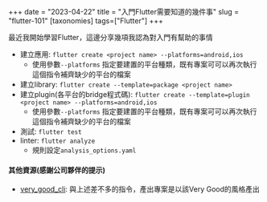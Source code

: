 +++
date = "2023-04-22"
title = "入門Flutter需要知道的幾件事"
slug = "flutter-101"
[taxonomies]
tags=["Flutter"]
+++

最近我開始學習Flutter，這邊分享幾項我認為對入門有幫助的事情

- 建立應用: `flutter create <project name> --platforms=android,ios`
    - 使用參數`--platforms` 指定要建置的平台種類，既有專案可可以再次執行這個指令補齊缺少的平台的檔案
- 建立library: `flutter create --template=package <project name>`
- 建立plugin(各平台的bridge程式碼): `flutter create --template=plugin <project name> --platforms=android,ios`
    - 使用參數`--platforms` 指定要建置的平台種類，既有專案可可以再次執行這個指令補齊缺少的平台的檔案
- 測試: `flutter test`
- linter: `flutter analyze`
    - 規則設定`analysis_options.yaml`

#### 其他資源(感謝公司夥伴的提示)
- [very_good_cli][1]: 與上述差不多的指令，產出專案是以該Very Good的風格產出




[1]: https://pub.dev/packages/very_good_cli




